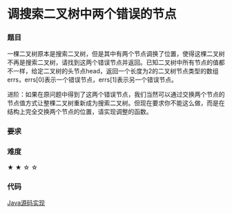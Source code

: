 # 调搜索二叉树中两个错误的节点

### 题目

一棵二叉树原本是搜索二叉树，但是其中有两个节点调换了位置，使得这棵二叉树不再是搜索二叉树，请找到这两个错误节点并返回。已知二叉树中所有节点的值都不一样，给定二叉树的头节点head，返回一个长度为2的二叉树节点类型的数组errs，errs[0]表示一个错误节点，errs[1]表示另一个错误节点。

进阶：如果在原问题中得到了这两个错误节点，我们当然可以通过交换两个节点的节点值方式让整棵二叉树重新成为搜索二叉树。但现在要求你不能这么做，而是在结构上完全交换两个节点的位置，请实现调整的函数。

### ~~要求~~


### 难度

 ★ ★ ☆ ☆

### 代码

 [Java源码实现](../../src/BTree/BTree10.java)

